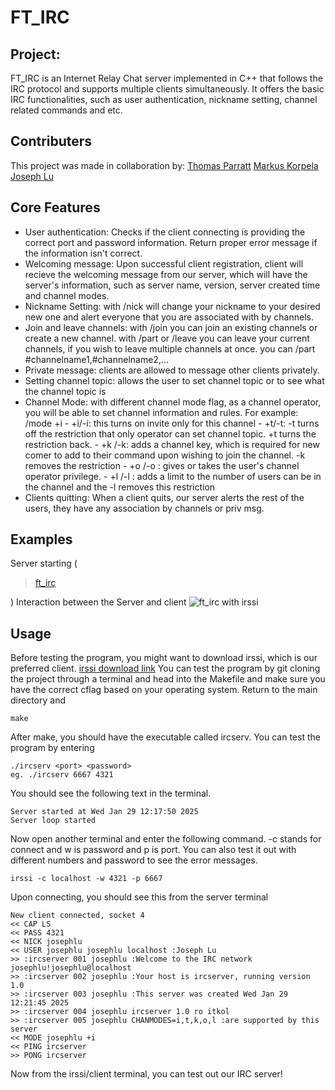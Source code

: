 # FT_IRC

## Project:
FT_IRC is an Internet Relay Chat server implemented in C++ that follows the IRC protocol and supports multiple clients simultaneously. It offers the basic IRC functionalities, such as user authentication, nickname setting, channel related commands and etc. 

## Contributers
This project was made in collaboration by:
[Thomas Parratt](https://github.com/ThomasParratt)
[Markus Korpela](https://github.com/Marsu4ever)
[Joseph Lu](https://github.com/quietmid)

## Core Features
- User authentication: Checks if the client connecting is providing the correct port and password information. Return proper error message if the information isn't correct.
- Welcoming message: Upon successful client registration, client will recieve the welcoming message from our server, which will have the server's information, such as server name, version, server created time and channel modes.
- Nickname Setting: with /nick <yourNewNick> will change your nickname to your desired new one and alert everyone that you are associated with by channels.
- Join and leave channels: with /join you can join an existing channels or create a new channel. with /part or /leave you can leave your current channels, if you wish to leave multiple channels at once. you can /part #channelname1,#channelname2,...
- Private message: clients are allowed to message other clients privately.
- Setting channel topic: allows the user to set channel topic or to see what the channel topic is
- Channel Mode: with different channel mode flag, as a channel operator, you will be able to set channel information and rules. For example: /mode +i
      - +i/-i: this turns on invite only for this channel
      - +t/-t: -t turns off the restriction that only operator can set channel topic. +t turns the restriction back.
      - +k <passkey>/-k: adds a channel key, which is required for new comer to add to their command upon wishing to join the channel. -k removes the restriction
      - +o <nick>/-o <nick>: gives or takes the user's channel operator privilege.
      - +l <number>/-l : adds a limit to the number of users can be in the channel and the -l removes this restriction
- Clients quitting: When a client quits, our server alerts the rest of the users, they have any association by channels or priv msg.

## Examples
Server starting
(<blockquote class="imgur-embed-pub" lang="en" data-id="a/SOU7mHi"  ><a href="//imgur.com/a/SOU7mHi">ft_irc</a></blockquote><script async src="//s.imgur.com/min/embed.js" charset="utf-8"></script>)
Interaction between the Server and client
![ft_irc with irssi](https://imgur.com/kNVbXsq)
## Usage
Before testing the program, you might want to download irssi, which is our preferred client. [irssi download link](https://irssi.org/download/)
You can test the program by git cloning the project through a terminal and head into the Makefile and make sure you have the correct cflag based on your operating system. Return to the main directory and
```
make
```
After make, you should have the executable called ircserv. You can test the program by entering
```
./ircserv <port> <password>
eg. ./ircserv 6667 4321
```
You should see the following text in the terminal.
```
Server started at Wed Jan 29 12:17:50 2025
Server loop started
```
Now open another terminal and enter the following command. -c stands for connect and w is password and p is port. You can also test it out with different numbers and password to see the error messages.
```
irssi -c localhost -w 4321 -p 6667
```
Upon connecting, you should see this from the server terminal
```
New client connected, socket 4
<< CAP LS
<< PASS 4321
<< NICK josephlu
<< USER josephlu josephlu localhost :Joseph Lu
>> :ircserver 001 josephlu :Welcome to the IRC network josephlu!josephlu@localhost
>> :ircserver 002 josephlu :Your host is ircserver, running version 1.0
>> :ircserver 003 josephlu :This server was created Wed Jan 29 12:21:45 2025
>> :ircserver 004 josephlu ircserver 1.0 ro itkol
>> :ircserver 005 josephlu CHANMODES=i,t,k,o,l :are supported by this server
<< MODE josephlu +i
<< PING ircserver
>> PONG ircserver
```
Now from the irssi/client terminal, you can test out our IRC server!
